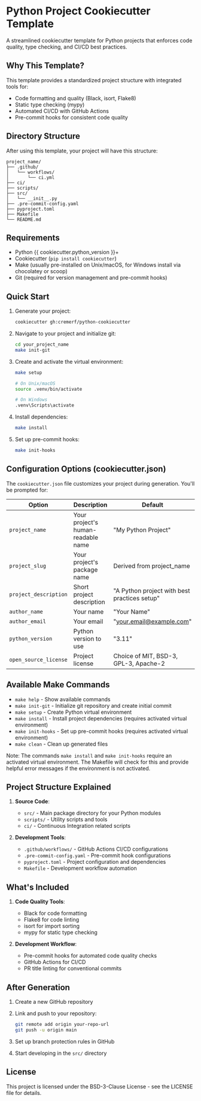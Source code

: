 # Python Project Cookiecutter Template

A streamlined cookiecutter template for Python projects that enforces code quality, type checking, and CI/CD best practices.

## Why This Template?

This template provides a standardized project structure with integrated tools for:
- Code formatting and quality (Black, isort, Flake8)
- Static type checking (mypy)
- Automated CI/CD with GitHub Actions
- Pre-commit hooks for consistent code quality

## Directory Structure

After using this template, your project will have this structure:
```
project_name/
├── .github/
│   └── workflows/
│       └── ci.yml
├── ci/
├── scripts/
├── src/
│   └── __init__.py
├── .pre-commit-config.yaml
├── pyproject.toml
├── Makefile
└── README.md
```

## Requirements

- Python {{ cookiecutter.python_version }}+
- Cookiecutter (`pip install cookiecutter`)
- Make (usually pre-installed on Unix/macOS, for Windows install via chocolatey or scoop)
- Git (required for version management and pre-commit hooks)

## Quick Start

1. Generate your project:
   ```bash
   cookiecutter gh:cremerf/python-cookiecutter
   ```

2. Navigate to your project and initialize git:
   ```bash
   cd your_project_name
   make init-git
   ```

3. Create and activate the virtual environment:
   ```bash
   make setup
   
   # On Unix/macOS
   source .venv/bin/activate
   
   # On Windows
   .venv\Scripts\activate
   ```

4. Install dependencies:
   ```bash
   make install
   ```

5. Set up pre-commit hooks:
   ```bash
   make init-hooks
   ```

## Configuration Options (cookiecutter.json)

The `cookiecutter.json` file customizes your project during generation. You'll be prompted for:

| Option                | Description                         | Default                                    |
|----------------------|-------------------------------------|----------------------------------------------|
| `project_name`       | Your project's human-readable name  | "My Python Project"                         |
| `project_slug`       | Your project's package name         | Derived from project_name                   |
| `project_description`| Short project description           | "A Python project with best practices setup"|
| `author_name`        | Your name                           | "Your Name"                                 |
| `author_email`       | Your email                          | "your.email@example.com"                    |
| `python_version`     | Python version to use               | "3.11"                                      |
| `open_source_license`| Project license                     | Choice of MIT, BSD-3, GPL-3, Apache-2       |

## Available Make Commands

- `make help` - Show available commands
- `make init-git` - Initialize git repository and create initial commit
- `make setup` - Create Python virtual environment
- `make install` - Install project dependencies (requires activated virtual environment)
- `make init-hooks` - Set up pre-commit hooks (requires activated virtual environment)
- `make clean` - Clean up generated files

Note: The commands `make install` and `make init-hooks` require an activated virtual environment. The Makefile will check for this and provide helpful error messages if the environment is not activated.

## Project Structure Explained

1. **Source Code**:
   - `src/` - Main package directory for your Python modules
   - `scripts/` - Utility scripts and tools
   - `ci/` - Continuous Integration related scripts

2. **Development Tools**:
   - `.github/workflows/` - GitHub Actions CI/CD configurations
   - `.pre-commit-config.yaml` - Pre-commit hook configurations
   - `pyproject.toml` - Project configuration and dependencies
   - `Makefile` - Development workflow automation

## What's Included

1. **Code Quality Tools**:
   - Black for code formatting
   - Flake8 for code linting
   - isort for import sorting
   - mypy for static type checking

2. **Development Workflow**:
   - Pre-commit hooks for automated code quality checks
   - GitHub Actions for CI/CD
   - PR title linting for conventional commits

## After Generation

1. Create a new GitHub repository

2. Link and push to your repository:
   ```bash
   git remote add origin your-repo-url
   git push -u origin main
   ```

3. Set up branch protection rules in GitHub

4. Start developing in the `src/` directory

## License

This project is licensed under the BSD-3-Clause License - see the LICENSE file for details.
